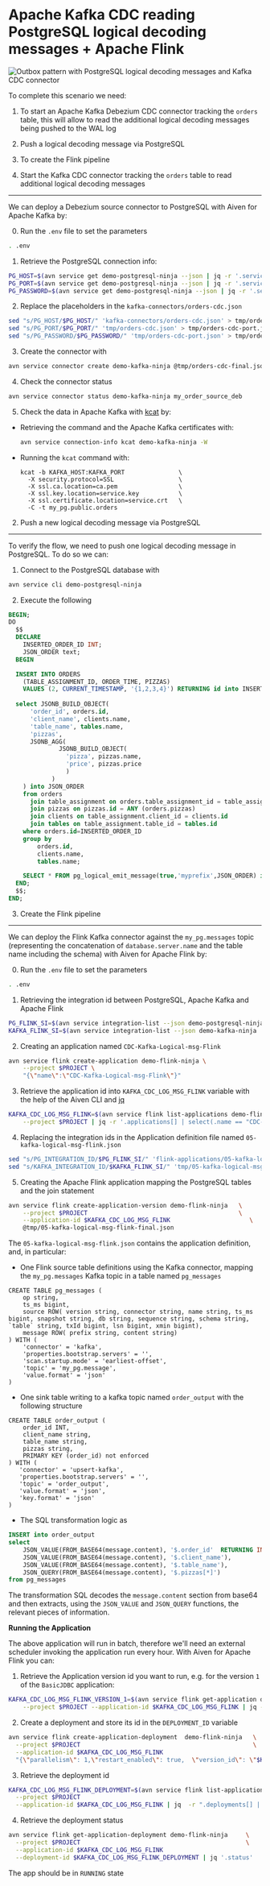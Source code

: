 Apache Kafka CDC reading PostgreSQL logical decoding messages + Apache Flink
==========================================================================================

![Outbox pattern with PostgreSQL logical decoding messages and Kafka CDC connector](/img/logical-decoding-messages-kafka-flink.png)

To complete this scenario we need:

1. To start an Apache Kafka Debezium CDC connector tracking the `orders` table, this will allow to read the additional logical decoding messages being pushed to the WAL log
2. Push a logical decoding message via PostgreSQL
3. To create the Flink pipeline

1. Start the Kafka CDC connector tracking the `orders` table to read additional logical decoding messages
---------------------------------------------------------------------------------------------------------


We can deploy a Debezium source connector to PostgreSQL with Aiven for Apache Kafka by:

0. Run the `.env` file to set the parameters

```bash
. .env
```

1. Retrieve the PostgreSQL connection info:

```bash
PG_HOST=$(avn service get demo-postgresql-ninja --json | jq -r '.service_uri_params.host')
PG_PORT=$(avn service get demo-postgresql-ninja --json | jq -r '.service_uri_params.port')
PG_PASSWORD=$(avn service get demo-postgresql-ninja --json | jq -r '.service_uri_params.password')
```

2. Replace the placeholders in the `kafka-connectors/orders-cdc.json`

```bash
sed "s/PG_HOST/$PG_HOST/" 'kafka-connectors/orders-cdc.json' > tmp/orders-cdc.json
sed "s/PG_PORT/$PG_PORT/" 'tmp/orders-cdc.json' > tmp/orders-cdc-port.json
sed "s/PG_PASSWORD/$PG_PASSWORD/" 'tmp/orders-cdc-port.json' > tmp/orders-cdc-final.json
```

3. Create the connector with

```bash
avn service connector create demo-kafka-ninja @tmp/orders-cdc-final.json
```

4. Check the connector status

```bash
avn service connector status demo-kafka-ninja my_order_source_deb
```

5. Check the data in Apache Kafka with [kcat](https://docs.aiven.io/docs/products/kafka/howto/kcat) by:

  * Retrieving the command and the Apache Kafka certificates with:

    ```bash
    avn service connection-info kcat demo-kafka-ninja -W 
    ```

  * Running the `kcat` command with:

    ```
    kcat -b KAFKA_HOST:KAFKA_PORT               \
      -X security.protocol=SSL                  \
      -X ssl.ca.location=ca.pem                 \
      -X ssl.key.location=service.key           \
      -X ssl.certificate.location=service.crt   \
      -C -t my_pg.public.orders
    ```

2. Push a new logical decoding message via PostgreSQL
-----------------------------------------------------

To verify the flow, we need to push one logical decoding message in PostgreSQL. To do so we can:

1. Connect to the PostgreSQL database with

```bash
avn service cli demo-postgresql-ninja
```

2. Execute the following

```sql
BEGIN;
DO
  $$
  DECLARE
    INSERTED_ORDER_ID INT;
    JSON_ORDER text;
  BEGIN

  INSERT INTO ORDERS 
    (TABLE_ASSIGNMENT_ID, ORDER_TIME, PIZZAS) 
    VALUES (2, CURRENT_TIMESTAMP, '{1,2,3,4}') RETURNING id into INSERTED_ORDER_ID;
  
  select JSONB_BUILD_OBJECT(
      'order_id', orders.id,
      'client_name', clients.name,
      'table_name', tables.name,
      'pizzas',
      JSONB_AGG(
              JSONB_BUILD_OBJECT( 
                'pizza', pizzas.name,
                'price', pizzas.price
                )
            )
    ) into JSON_ORDER
    from orders 
      join table_assignment on orders.table_assignment_id = table_assignment.id
      join pizzas on pizzas.id = ANY (orders.pizzas)
      join clients on table_assignment.client_id = clients.id
      join tables on table_assignment.table_id = tables.id
    where orders.id=INSERTED_ORDER_ID 
    group by 
        orders.id,
        clients.name,
        tables.name;

    SELECT * FROM pg_logical_emit_message(true,'myprefix',JSON_ORDER) into JSON_ORDER;
  END;
  $$;
END;
```


3. Create the Flink pipeline
----------------------------

We can deploy the Flink Kafka connector against the `my_pg.messages` topic (representing the concatenation of `database.server.name` and the table name including the schema) with Aiven for Apache Flink by:

0. Run the `.env` file to set the parameters

```bash
. .env
```


1. Retrieving the integration id between PostgreSQL, Apache Kafka and Apache Flink

```bash
PG_FLINK_SI=$(avn service integration-list --json demo-postgresql-ninja | jq -r '.[] | select(.dest == "demo-flink-ninja").service_integration_id')
KAFKA_FLINK_SI=$(avn service integration-list --json demo-kafka-ninja | jq -r '.[] | select(.dest == "demo-flink-ninja").service_integration_id')
```

2. Creating an application named `CDC-Kafka-Logical-msg-Flink`

```bash
avn service flink create-application demo-flink-ninja \
    --project $PROJECT \
    "{\"name\":\"CDC-Kafka-Logical-msg-Flink\"}"
```

3. Retrieve the application id into `KAFKA_CDC_LOG_MSG_FLINK` variable with the help of the Aiven CLI and [jq](https://jqlang.github.io/jq/)

```bash
KAFKA_CDC_LOG_MSG_FLINK=$(avn service flink list-applications demo-flink-ninja   \
    --project $PROJECT | jq -r '.applications[] | select(.name == "CDC-Kafka-Logical-msg-Flink").id')
```

4. Replacing the integration ids in the Application definition file named `05-kafka-logical-msg-flink.json`

```bash
sed "s/PG_INTEGRATION_ID/$PG_FLINK_SI/" 'flink-applications/05-kafka-logical-msg-flink.json' > tmp/05-kafka-logical-msg-flink.json
sed "s/KAFKA_INTEGRATION_ID/$KAFKA_FLINK_SI/" 'tmp/05-kafka-logical-msg-flink.json' > tmp/05-kafka-logical-msg-flink-final.json
```

5. Creating the Apache Flink application mapping the PostgreSQL tables and the join statement

```bash
avn service flink create-application-version demo-flink-ninja   \
    --project $PROJECT                                          \
    --application-id $KAFKA_CDC_LOG_MSG_FLINK                      \
    @tmp/05-kafka-logical-msg-flink-final.json
```

The `05-kafka-logical-msg-flink.json` contains the application definition, and, in particular:

* One Flink source table definitions using the Kafka connector, mapping the `my_pg.messages` Kafka topic in a table named `pg_messages`

```
CREATE TABLE pg_messages (
    op string,
    ts_ms bigint,
    source ROW( version string, connector string, name string, ts_ms bigint, snapshot string, db string, sequence string, schema string, `table` string, txId bigint, lsn bigint, xmin bigint),
    message ROW( prefix string, content string)
) WITH (
    'connector' = 'kafka',
    'properties.bootstrap.servers' = '',
    'scan.startup.mode' = 'earliest-offset',
    'topic' = 'my_pg.message',
    'value.format' = 'json'
)
```


* One sink table writing to a kafka topic named `order_output` with the following structure

```
CREATE TABLE order_output (
    order_id INT,
    client_name string,
    table_name string,
    pizzas string,
    PRIMARY KEY (order_id) not enforced
) WITH (
   'connector' = 'upsert-kafka',
   'properties.bootstrap.servers' = '',
   'topic' = 'order_output',
   'value.format' = 'json',
   'key.format' = 'json'
)
```


* The SQL transformation logic as

```sql
INSERT into order_output
select 
    JSON_VALUE(FROM_BASE64(message.content), '$.order_id'  RETURNING INT),
    JSON_VALUE(FROM_BASE64(message.content), '$.client_name'),
    JSON_VALUE(FROM_BASE64(message.content), '$.table_name'), 
    JSON_QUERY(FROM_BASE64(message.content), '$.pizzas[*]')
from pg_messages
```

The transformation SQL decodes the `message.content` section from base64 and then extracts, using the `JSON_VALUE` and `JSON_QUERY` functions, the relevant pieces of information.


**Running the Application**

The above application will run in batch, therefore we'll need an external scheduler invoking the application run every hour. With Aiven for Apache Flink you can:

1. Retrieve the Application version id you want to run, e.g. for the version `1` of the `BasicJDBC` application:

```bash
KAFKA_CDC_LOG_MSG_FLINK_VERSION_1=$(avn service flink get-application demo-flink-ninja \
    --project $PROJECT --application-id $KAFKA_CDC_LOG_MSG_FLINK | jq -r '.application_versions[] | select(.version == 1).id')
```

2. Create a deployment and store its id in the `DEPLOYMENT_ID` variable

```bash
avn service flink create-application-deployment  demo-flink-ninja   \
  --project $PROJECT                                                \
  --application-id $KAFKA_CDC_LOG_MSG_FLINK                                      \
  "{\"parallelism\": 1,\"restart_enabled\": true,  \"version_id\": \"$KAFKA_CDC_LOG_MSG_FLINK_VERSION_1\"}"
```

3. Retrieve the deployment id

```bash
KAFKA_CDC_LOG_MSG_FLINK_DEPLOYMENT=$(avn service flink list-application-deployments demo-flink-ninja     \
  --project $PROJECT                                                                        \
  --application-id $KAFKA_CDC_LOG_MSG_FLINK | jq  -r ".deployments[] | select(.version_id == \"$KAFKA_CDC_LOG_MSG_FLINK_VERSION_1\").id")                                
```

4. Retrieve the deployment status

```bash
avn service flink get-application-deployment demo-flink-ninja     \
  --project $PROJECT                                              \
  --application-id $KAFKA_CDC_LOG_MSG_FLINK                                \
  --deployment-id $KAFKA_CDC_LOG_MSG_FLINK_DEPLOYMENT | jq '.status'
```

The app should be in `RUNNING` state